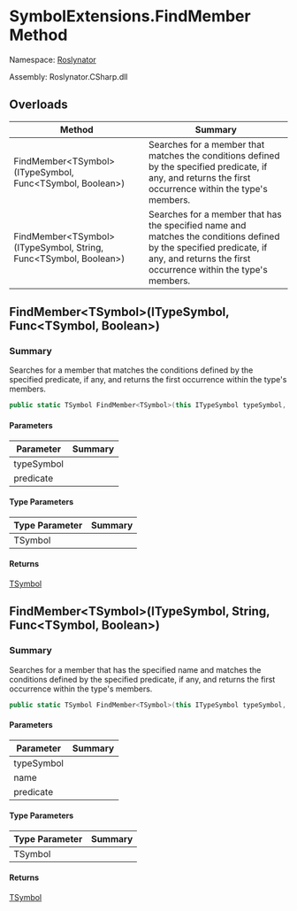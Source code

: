 # SymbolExtensions\.FindMember Method

Namespace: [Roslynator](../../README.md)

Assembly: Roslynator\.CSharp\.dll

## Overloads

| Method | Summary |
| ------ | ------- |
| FindMember\<TSymbol>\(ITypeSymbol, Func\<TSymbol, Boolean>\) | Searches for a member that matches the conditions defined by the specified predicate, if any, and returns the first occurrence within the type's members\. |
| FindMember\<TSymbol>\(ITypeSymbol, String, Func\<TSymbol, Boolean>\) | Searches for a member that has the specified name and matches the conditions defined by the specified predicate, if any, and returns the first occurrence within the type's members\. |

## FindMember\<TSymbol>\(ITypeSymbol, Func\<TSymbol, Boolean>\)

### Summary

Searches for a member that matches the conditions defined by the specified predicate, if any, and returns the first occurrence within the type's members\.

```csharp
public static TSymbol FindMember<TSymbol>(this ITypeSymbol typeSymbol, Func<TSymbol, bool> predicate = null) where TSymbol : ISymbol
```

#### Parameters

| Parameter | Summary |
| --------- | ------- |
| typeSymbol | |
| predicate | |

#### Type Parameters

| Type Parameter | Summary |
| -------------- | ------- |
| TSymbol | |

#### Returns

[TSymbol](../TSymbol/README.md)




## FindMember\<TSymbol>\(ITypeSymbol, String, Func\<TSymbol, Boolean>\)

### Summary

Searches for a member that has the specified name and matches the conditions defined by the specified predicate, if any, and returns the first occurrence within the type's members\.

```csharp
public static TSymbol FindMember<TSymbol>(this ITypeSymbol typeSymbol, string name, Func<TSymbol, bool> predicate = null) where TSymbol : ISymbol
```

#### Parameters

| Parameter | Summary |
| --------- | ------- |
| typeSymbol | |
| name | |
| predicate | |

#### Type Parameters

| Type Parameter | Summary |
| -------------- | ------- |
| TSymbol | |

#### Returns

[TSymbol](../TSymbol/README.md)




